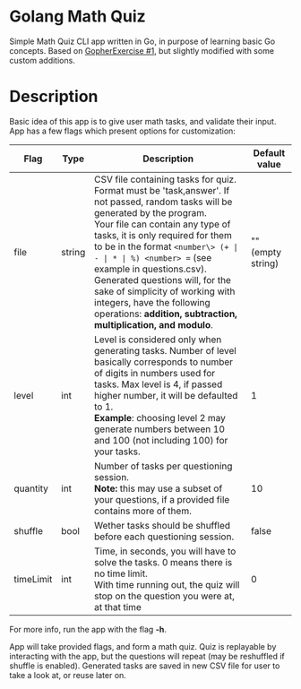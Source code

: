 # Golang Math Quiz
Simple Math Quiz CLI app written in Go, in purpose of learning basic Go concepts. Based on [GopherExercise #1](https://github.com/gophercises/quiz), but slightly modified with some custom additions.
# Description
Basic idea of this app is to give user math tasks, and validate their input. App has a few flags which present options for customization:

| Flag | Type | Description | Default value |
| ------ | ------ | ------ | ------ |
| file | string | CSV file containing tasks for quiz. Format must be 'task,answer'. If not passed, random tasks will be generated by the program. <br/> Your file can contain any type of tasks, it is only required for them to be in the format `<number\> (+ \| - \| * \| %) <number> =` (see example in questions.csv). <br/> Generated questions will, for the sake of simplicity of working with integers, have the following operations: **addition, subtraction, multiplication, and modulo**. | "" (empty string) |
| level | int | Level is considered only when generating tasks. Number of level basically corresponds to number of digits in numbers used for tasks. Max level is 4, if passed higher number, it will be defaulted to 1. <br/> **Example**: choosing level 2 may generate numbers between 10 and 100 (not including 100) for your tasks.|1|
| quantity | int | Number of tasks per questioning session. <br/> **Note:** this may use a subset of your questions, if a provided file contains more of them. | 10 |
| shuffle | bool | Wether tasks should be shuffled before each questioning session. | false |
| timeLimit | int | Time, in seconds, you will have to solve the tasks. 0 means there is no time limit. <br/> With time running out, the quiz will stop on the question you were at, at that time| 0 |

For more info, run the app with the flag **-h**.

App will take provided flags, and form a math quiz. Quiz is replayable by interacting with the app, but the questions will repeat (may be reshuffled if shuffle is enabled). Generated tasks are saved in new CSV file for user to take a look at, or reuse later on.
